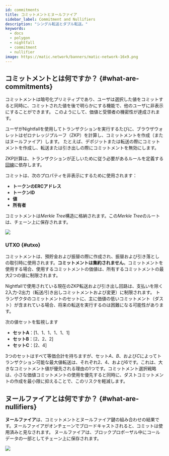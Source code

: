```yaml
---
id: commitments
title: コミットメントとヌールファイア
sidebar_label: Commitment and Nullifiers
description: "シングル転送とダブル転送。"
keywords:
  - docs
  - polygon
  - nightfall
  - commitment
  - nullifier
image: https://matic.network/banners/matic-network-16x9.png
---
```



## コミットメントとは何ですか？ {#what-are-commitments}
コミットメントは暗号化プリミティブであり、ユーザは選択した値をコミットすると同時に、コミットされた値を後で明らかにする機能で、他のユーザに非表示にすることができます。
このようにして、価値と受領者の機密性が達成されます。

ユーザがNightfallを使用してトランザクションを実行するたびに、ブラウザウォレットはゼロナレッジプルーフ（ZKP）を計算し、コミットメントを作成（またはヌールファイア）します。
たとえば、デポジットまたは転送の際にコミットメントを作成し、転送または引き出しの際にコミットメントを無効にします。

ZKP計算は、トランザクションが正しいために従う必要があるルールを定義する[回線](../protocol/circuits.md)に依存します。

コミットは、次のプロパティを非表示にするために使用されます：
- **トークンのERCアドレス**
- **トークンID**
- **値**
- **所有者**

コミットメントは*Merkle Tree*構造に格納されます。この*Merkle Tree*のルートは、チェーン上に保存されます。

![](../imgs/commitment.png)

### UTXO {#utxo}
コミットメントは、預貯金および振替の際に作成され、振替および引き落としの取引時に使用されます。**コミットメントは集約されません**。コミットメントを使用する場合、使用するコミットメントの価値は、所有するコミットメントの最大2つの値に制限されます。

Nightfallで使用されている現在のZKP転送および引き出し回路は、支払いを除く2入力-2出力（転送/引き出しコミットメントおよび変更）に制限されます。
トランザクタのコミットメントのセットに、主に価値の低いコミットメント（ダスト）が含まれている場合、将来の転送を実行するのは困難になる可能性があります。

次の値セットを監視します

- **セットA**：[1、1、1、1、1、1]
- **セットB**：[2、2、2]
- **セットC**：[2、4]

3つのセットはすべて等価合計を持ちますが、セット*A*、*B*、および*C*によってトランザクション可能な最大値転送は、それぞれ2、4、および6です。これは、大きなコミットメント値が優先される理由の1つです。コミットメント選択戦略は、小さな価値コミットメントの使用を優先すると同時に、ダストコミットメントの作成を最小限に抑えることで、このリスクを軽減します。


## ヌールファイアとは何ですか？ {#what-are-nullifiers}
**ヌールファイア**は、コミットメントとヌールファイア鍵の組み合わせの結果です。ヌールファイアがオンチェーンでブロードキャストされると、コミットは使用済みと見なされます。
ヌールファイアは、ブロックプロポーザル中にコールデータの一部としてチェーン上に保存されます。

![](../imgs/nullifier.png)



